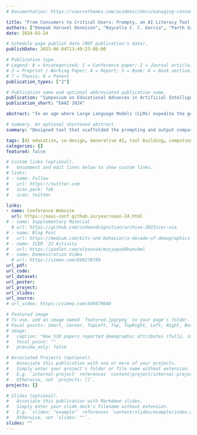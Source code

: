 ```yaml
---
# Documentation: https://sourcethemes.com/academic/docs/managing-content/

title: "From Consumers to Critical Users: Prompty, an AI Literacy Tool For High School Students"
authors: ["Deepak Varuvel Dennison", "Raycelle C. C. Garcia", "Parth Sarin", "Jacob Wolf", "Christine Bywater", "Benjamin Xie", "Victor R. Lee"]
date: 2024-02-24

# Schedule page publish date (NOT publication's date).
publishDate: 2023-06-04T13:49:23-08:00

# Publication type.
# Legend: 0 = Uncategorized; 1 = Conference paper; 2 = Journal article;
# 3 = Preprint / Working Paper; 4 = Report; 5 = Book; 6 = Book section;
# 7 = Thesis; 8 = Patent
publication_types: ["2"]

# Publication name and optional abbreviated publication name.
publication: "Symposium on Educational Advances in Artificial Intelligence (EAAI 2024)"
publication_short: "EAAI 2024"

abstract: "In an age where Large Language Models (LLMs) expedite the generation of text, the skills for critically evaluating and creating meaningful text using these models are often lacking. To help classroom teachers address this, we introduce Prompty, a specialized teaching tool co-designed to facilitate both critical and effective use of LLMs. Prompty serves multiple learning goals: it allows students to critically evaluate text generated by LLMs, aids in their writing practice, and provides a deeper understanding of how LLMs function—all within a student-friendly environment secured by essential guardrails. Prompty was co-designed in collaboration with high school teachers as part of a larger initiative (deidentified) for AI literacy. It was pilot-tested in a high school English class to serve as an AI writing assistant, focusing on the critical evaluation of machine-generated text. This trial yielded preliminary evidence that attests to the tool's effectiveness in fulfilling its educational goals. The findings from the pilot study indicate that easy-to-use tools like Prompty have great potential. These tools can be adapted to fit the goals of individual teachers. They can help in achieving subject-specific learning goals while serving as an effective way to teach AI concepts in high school."

# Summary. An optional shortened abstract.
summary: "Designed tool that scaffolded the prompting and output comparison of ChatGPT for high school language arts students."

tags: [AI education, co-design, Generative AI, tool building, computing education]
categories: []
featured: false

# Custom links (optional).
#   Uncomment and edit lines below to show custom links.
# links:
# - name: Follow
#   url: https://twitter.com
#   icon_pack: fab
#   icon: twitter

links:
- name: Conference Website
  url: https://eaai-conf.github.io/year/eaai-24.html
# - name: Supplementary Material
  # url: https://github.com/codeandcognition/archive-2023icer-xie
# - name: Blog Post
#   url: https://medium.com/bits-and-behavior/a-decade-of-demographics-in-computing-education-research-7c78812ef0fb
# - name: ICER '22 Activity
#   url: https://padlet.com/olesona4/mzzjwpod4hwevbml
# - name: Demonstration Video
  # url: https://vimeo.com/699278789
url_pdf:
url_code:
url_dataset:
url_poster:
url_project:
url_slides:
url_source:
# url_video: https://vimeo.com/849679040

# Featured image
# To use, add an image named `featured.jpg/png` to your page's folder. 
# Focal points: Smart, Center, TopLeft, Top, TopRight, Left, Right, BottomLeft, Bottom, BottomRight.
# image:
#   caption: "How 510 papers reported demographic attributes (fully, incomplete/partially, not at all)."
#   focal_point: ""
#   preview_only: false

# Associated Projects (optional).
#   Associate this publication with one or more of your projects.
#   Simply enter your project's folder or file name without extension.
#   E.g. `internal-project` references `content/project/internal-project/index.md`.
#   Otherwise, set `projects: []`.
projects: []

# Slides (optional).
#   Associate this publication with Markdown slides.
#   Simply enter your slide deck's filename without extension.
#   E.g. `slides: "example"` references `content/slides/example/index.md`.
#   Otherwise, set `slides: ""`.
slides: ""
---
```


